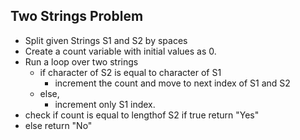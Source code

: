 ## Two Strings Problem

-  Split given Strings S1 and S2 by spaces
- Create a count variable with initial values as 0.
- Run a loop over two strings
  - if character of S2 is equal to character of S1
    -  increment the count and move to next index of S1 and S2 
  - else,
    - increment only S1 index.
- check if count is equal to lengthof S2 if true return "Yes"
- else return "No"
